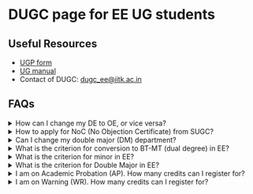 # DUGC page for EE UG students

## Useful Resources

- [UGP form](https://iitk-my.sharepoint.com/:w:/g/personal/vipular_iitk_ac_in/EasoHk3M9XtFqwrT4zS5ztEBz0ikrInp3PIaZUxzNBgR9Q?e=V26c1A)
- [UG manual](https://www.iitk.ac.in/doaa/data/UG-Manual.pdf)
- Contact of DUGC: dugc_ee@iitk.ac.in 

## FAQs 

<details>

  <summary>How can I change my DE to OE, or vice versa?</summary>

  Register courses according to the course template. All corrections in the course type will be taken care of at the time of graduation as per the course template. (Updated: Dec 2022)

</details>

<details>

  <summary>How to apply for NoC (No Objection Certificate) from SUGC?</summary>

  SUGC has its own format for NOC in summer and winter vacation. In this regard if you want a NOC letter then kindly provide below documents:
  
<ol>
  <li>Copy of Advertisement/Notification</li>
  <li>Receipt of Rs. 50/-</li>
  <li>Internship Form (DoAA office)</li>
  <li>Internship Form (DoIR office)- This form is only applicable if your Internship is scheduled abroad.</li>
</ol>
  You may deposit fee amount in below account:
  
<ul>
  <li> Bank name:STATE BANK OF INDIA</li>
  <li> Bank branch: IIT KANPUR</li>
  <li> Bank A/c No.: 35973361835</li>
  <li> Bank Swift code: SBININBB499</li>
  <li> Beneficiary code: SBIN0001161</li>
  <li> Beneficiary name: Registrar, IIT Kanpur</li>
</ul>
  (Updated: Dec 2022)
</details>


<details>

  <summary>Can I change my double major (DM) department?</summary>
  
<ol>
  <li>To apply again for DM in 7th semester, you have to drop the currently allotted Double Major from current department.</li>
  <li>After dropping Double Major programme, it may be difficult to get DM in any other department.</li>
  <li>In case you change your mind after dropping Double Major from current deparment and want to return back, then this may not be possible.</li>
</ol>
  If you understand above points well, you may request for drop by sending a mail to DUGC conveners of both the departments (current and the new). (Updated: Dec 2022)

</details>

<details>
  
<summary>What is the criterion for conversion to BT-MT (dual degree) in EE?</summary>
  
<ul>
  <li> CPI>=7.5: Direct Conversion</li>
  <li> 7.0 <= CPI < 7.5 : Thesis supervisor Recommendation is required</li>
  <li> CPI < 7.0: Reject</li>
</ul>
(Updated: Jan 2023)

</details>

<details>
  
  <summary>What is the criterion for minor in EE?</summary>
  
<ul>  
  <li> CPI >= 7.0: Accept</li>
  <li> CPI < 7.0: Reject</li>
</ul>
(Updated: Jan 2023)
  
</details>

<details>
  
  <summary>What is the criterion for Double Major in EE?</summary>
  
  It is based on a fixed number of seats, filled in the order of CPI. For details, see UG manual.
  (Updated: Jan 2023)
  
</details>

<details>
  <summary>I am on Academic Probation (AP). How many credits can I register for?</summary>

  Maximum 38 credits. <a href="https://minutes.iitk.ac.in/registrar/sites/default/files/senate/2022.12.27/pre-approval/Agenda%20for%20the%20553%20(2022-23-1st)%20e-meeting%20of%20the%20Senate.pdf">Source: Page AP-271</a>
  
</details>

<details>
  <summary>I am on Warning (WR). How many credits can I register for?</summary>

  Maximum 49 credits. <a href="https://minutes.iitk.ac.in/registrar/sites/default/files/senate/2022.12.27/pre-approval/Agenda%20for%20the%20553%20(2022-23-1st)%20e-meeting%20of%20the%20Senate.pdf">Source: Page AP-271</a>
  
</details>